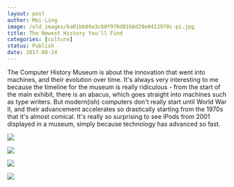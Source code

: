 ```yaml
---
layout: post
author: Mei-Ling
image: /old_images/6a01bb09a3c88f970d01b8d29e0412970c-pi.jpg
title: The Newest History You'll Find
categories: [culture]
status: Publish
date: 2017-08-24
---
```



The Computer History Museum is about the innovation that went into machines, and their evolution over time. It's always very interesting to me because the timeline for the museum is really ridiculous - from the start of the main exhibit, there is an abacus, which goes straight into machines such as type writers. But modern(ish) computers don't really start until World War II, and their advancement accelerates so drastically starting from the 1970s that it's almost comical. It's really so surprising to see iPods from 2001 displayed in a museum, simply because technology has advanced so fast.


![](/old_images/6a01bb09a3c88f970d01b7c913b77b970b-pi.jpg)

![](/old_images/caltech_as_it_happens/6a0105349b8251970b01bb09b6ef77970d.jpg)

![](/old_images/caltech_as_it_happens/6a0105349b8251970b01b8d29e03bb970c.jpg)

![](/old_images/caltech_as_it_happens/6a0105349b8251970b01b8d29e03cc970c.jpg)
